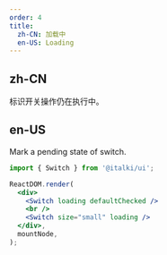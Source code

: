 ```yaml
---
order: 4
title:
  zh-CN: 加载中
  en-US: Loading
---
```


## zh-CN

标识开关操作仍在执行中。

## en-US

Mark a pending state of switch.

```jsx
import { Switch } from '@italki/ui';

ReactDOM.render(
  <div>
    <Switch loading defaultChecked />
    <br />
    <Switch size="small" loading />
  </div>,
  mountNode,
);
```
